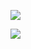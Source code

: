 
![](https://github-readme-stats.vercel.app/api?username=feilongproject&theme=dark&show_icons=true&hide=stars&locale=cn&include_all_commits=1)


![](https://github-readme-stats.vercel.app/api/top-langs/?username=feilongproject&theme=dark&layout=compact&locale=cn)

